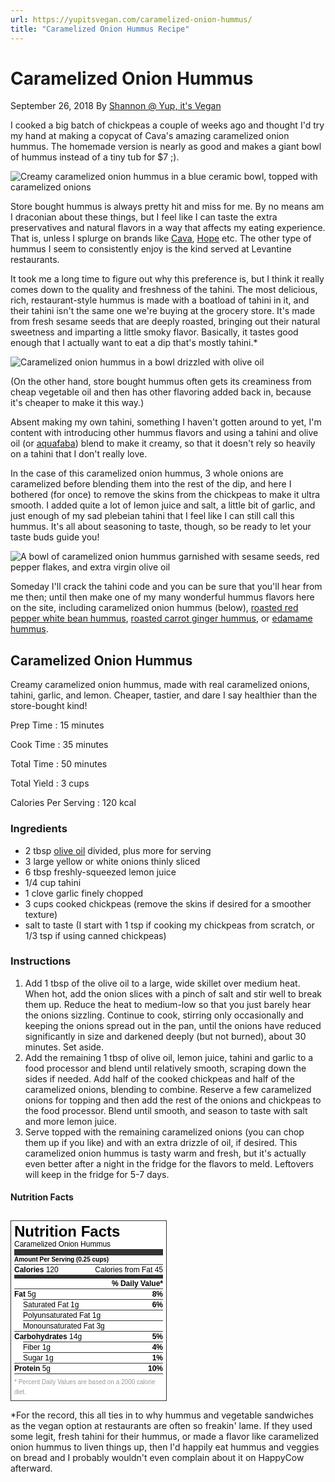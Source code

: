 ```yaml
---
url: https://yupitsvegan.com/caramelized-onion-hummus/
title: "Caramelized Onion Hummus Recipe"
---
```


# Caramelized Onion Hummus

September 26, 2018 By [Shannon @ Yup, it's Vegan][0]

I cooked a big batch of chickpeas a couple of weeks ago and thought I'd try my hand at making a copycat of Cava's amazing caramelized onion hummus. The homemade version is nearly as good and makes a giant bowl of hummus instead of a tiny tub for $7 ;).

![Creamy caramelized onion hummus in a blue ceramic bowl, topped with caramelized onions](278a77f8330a42c314bf9a983137ad34aeabb69d.jpg)

Store bought hummus is always pretty hit and miss for me. By no means am I draconian about these things, but I feel like I can taste the extra preservatives and natural flavors in a way that affects my eating experience. That is, unless I splurge on brands like [Cava][2], [Hope][3] etc. The other type of hummus I seem to consistently enjoy is the kind served at Levantine restaurants.

It took me a long time to figure out why this preference is, but I think it really comes down to the quality and freshness of the tahini. The most delicious, rich, restaurant-style hummus is made with a boatload of tahini in it, and their tahini isn't the same one we're buying at the grocery store. It's made from fresh sesame seeds that are deeply roasted, bringing out their natural sweetness and imparting a little smoky flavor. Basically, it tastes good enough that I actually want to eat a dip that's mostly tahini.\*

![Caramelized onion hummus in a bowl drizzled with olive oil](284756e48744bcdc1f6831b5defe083a4260315c.jpg)

(On the other hand, store bought hummus often gets its creaminess from cheap vegetable oil and then has other flavoring added back in, because it's cheaper to make it this way.)

Absent making my own tahini, something I haven't gotten around to yet, I'm content with introducing other hummus flavors and using a tahini and olive oil (or [aquafaba][4]) blend to make it creamy, so that it doesn't rely so heavily on a tahini that I don't really love.

In the case of this caramelized onion hummus, 3 whole onions are caramelized before blending them into the rest of the dip, and here I bothered (for once) to remove the skins from the chickpeas to make it ultra smooth. I added quite a lot of lemon juice and salt, a little bit of garlic, and just enough of my sad plebeian tahini that I feel like I can still call this hummus. It's all about seasoning to taste, though, so be ready to let your taste buds guide you!

![A bowl of caramelized onion hummus garnished with sesame seeds, red pepper flakes, and extra virgin olive oil](8066cb9c9cf09734e3c57769fc75a87fb50bd3c5.jpg)

Someday I'll crack the tahini code and you can be sure that you'll hear from me then; until then make one of my many wonderful hummus flavors here on the site, including caramelized onion hummus (below), [roasted red pepper white bean hummus][4], [roasted carrot ginger hummus][5], or [edamame hummus][6].


## Caramelized Onion Hummus

Creamy caramelized onion hummus, made with real caramelized onions, tahini, garlic, and lemon. Cheaper, tastier, and dare I say healthier than the store-bought kind!

Prep Time
: 15 minutes

Cook Time
: 35 minutes

Total Time
: 50 minutes

Total Yield
: 3 cups

Calories Per Serving
: 120 kcal


### Ingredients

* 2 tbsp [olive oil][7] divided, plus more for serving
* 3 large yellow or white onions thinly sliced
* 6 tbsp freshly-squeezed lemon juice
* 1/4 cup tahini
* 1 clove garlic finely chopped
* 3 cups cooked chickpeas (remove the skins if desired for a smoother texture)
* salt to taste (I start with 1 tsp if cooking my chickpeas from scratch, or 1/3 tsp if using canned chickpeas)

### Instructions

1. Add 1 tbsp of the olive oil to a large, wide skillet over medium heat. When hot, add the onion slices with a pinch of salt and stir well to break them up. Reduce the heat to medium-low so that you just barely hear the onions sizzling. Continue to cook, stirring only occasionally and keeping the onions spread out in the pan, until the onions have reduced significantly in size and darkened deeply (but not burned), about 30 minutes. Set aside.
2. Add the remaining 1 tbsp of olive oil, lemon juice, tahini and garlic to a food processor and blend until relatively smooth, scraping down the sides if needed. Add half of the cooked chickpeas and half of the caramelized onions, blending to combine. Reserve a few caramelized onions for topping and then add the rest of the onions and chickpeas to the food processor. Blend until smooth, and season to taste with salt and more lemon juice.
3. Serve topped with the remaining caramelized onions (you can chop them up if you like) and with an extra drizzle of oil, if desired. This caramelized onion hummus is tasty warm and fresh, but it's actually even better after a night in the fridge for the flavors to meld. Leftovers will keep in the fridge for 5-7 days.


#### Nutrition Facts

<!-- Neat Nutrition facts table in HTML, a keeper! -->
<div
  class="nutrition-label-parent"
  title="Props to https://yupitsvegan.com web devs, this HTML Table looks like the label, except the idea of aria-labelledby"
>
  <div
    class="nutrition-label"
    style="background-color: #ffffff; color: #000000;"
  >
    <div class="nutrition-title">Nutrition Facts</div>
    <div class="nutrition-recipe">Caramelized Onion Hummus</div>
    <div class="nutrition-line nutrition-line-big"></div>
    <div class="nutrition-serving">Amount Per Serving (0.25 cups)</div>
    <div class="nutrition-item">
      <span class="nutrition-main"><strong>Calories</strong> 120</span>
      <span class="nutrition-percentage">Calories from Fat 45</span>
    </div>
    <div class="nutrition-line"></div>
    <div class="nutrition-item">
      <span class="nutrition-percentage"><strong>% Daily Value*</strong></span>
    </div>
    <div class="nutrition-item nutrition-item-fat">
      <span class="nutrition-main"><strong>Fat</strong> 5g</span
      ><span class="nutrition-percentage"><strong>8%</strong></span>
    </div>
    <div class="nutrition-sub-item nutrition-item-saturated_fat">
      <span class="nutrition-sub">Saturated Fat 1g</span
      ><span class="nutrition-percentage"><strong>6%</strong></span>
    </div>
    <div class="nutrition-sub-item nutrition-item-polyunsaturated_fat">
      <span class="nutrition-sub">Polyunsaturated Fat 1g</span>
    </div>
    <div class="nutrition-sub-item nutrition-item-monounsaturated_fat">
      <span class="nutrition-sub">Monounsaturated Fat 3g</span>
    </div>
    <div class="nutrition-item nutrition-item-carbohydrates">
      <span class="nutrition-main"><strong>Carbohydrates</strong> 14g</span
      ><span class="nutrition-percentage"><strong>5%</strong></span>
    </div>
    <div class="nutrition-sub-item nutrition-item-fiber">
      <span class="nutrition-sub">Fiber 1g</span
      ><span class="nutrition-percentage"><strong>4%</strong></span>
    </div>
    <div class="nutrition-sub-item nutrition-item-sugar">
      <span class="nutrition-sub">Sugar 1g</span
      ><span class="nutrition-percentage"><strong>1%</strong></span>
    </div>
    <div class="nutrition-item nutrition-item-protein">
      <span class="nutrition-main"><strong>Protein</strong> 5g</span
      ><span class="nutrition-percentage"><strong>10%</strong></span>
    </div>
    <div class="nutrition-warning">
      * Percent Daily Values are based on a 2000 calorie diet.
    </div>
  </div>
</div>
<style>
  .nutrition-label-parent {
    overflow: hidden;
    zoom: 1;
    text-align: left;
    clear: both;
  }
  .nutrition-label-parent * {
    box-sizing: border-box;
  }
  .nutrition-label {
    margin-top: 10px;
    display: inline-block;
    max-width: 250px;
    border: 1px solid #333;
    padding: 5px;
    font-family: Arial, Helvetica, sans-serif;
    font-size: 12px;
    line-height: 16px;
    text-align: left !important;
    color: #000;
  }
  .nutrition-label .nutrition-title {
    font-weight: 700;
    font-size: 24px;
    line-height: 24px;
  }
  .nutrition-label .nutrition-serving {
    font-size: 10px;
    line-height: 14px;
    font-weight: 700;
  }
  .nutrition-label .nutrition-item,
  .nutrition-label .nutrition-sub-item {
    border-top: 1px solid #333;
    clear: both;
  }
  .nutrition-label .nutrition-sub-item {
    margin-left: 14px;
  }
  .nutrition-label .nutrition-percentage {
    float: right;
  }
  .nutrition-label .nutrition-line {
    background-color: #333;
    height: 5px;
    font-size: 1px;
  }
  .nutrition-label .nutrition-line.nutrition-line-big {
    height: 10px;
  }
  .nutrition-label .nutrition-warning {
    border-top: 1px solid #333;
    clear: both;
    padding-top: 5px;
    font-size: 10px;
    color: #999;
  }
</style>


\*For the record, this all ties in to why hummus and vegetable sandwiches as the vegan option at restaurants are often so freakin' lame. If they used some legit, fresh tahini for their hummus, or made a flavor like caramelized onion hummus to liven things up, then I'd happily eat hummus and veggies on bread and I probably wouldn't even complain about it on HappyCow afterward.

[0]: https://yupitsvegan.com/author/shannonwp/
[2]: https://cava.com/products
[3]: https://hopefoods.com/products/
[4]: https://yupitsvegan.com/roasted-red-pepper-white-bean-hummus/
[5]: https://yupitsvegan.com/harvest-carrot-and-ginger-hummus/
[6]: https://yupitsvegan.com/edamame-hummus/
[7]: http://amzn.to/2G31XJb
